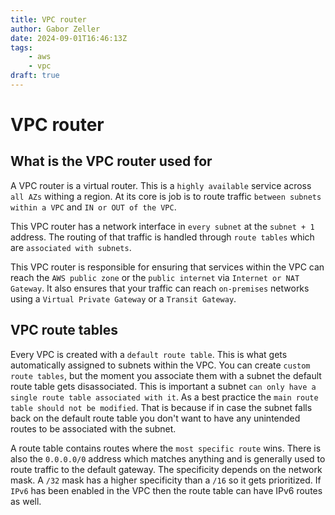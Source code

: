 ```yaml
---
title: VPC router
author: Gabor Zeller
date: 2024-09-01T16:46:13Z
tags:
    - aws
    - vpc
draft: true
---
```


# VPC router

## What is the VPC router used for

A VPC router is a virtual router. This is a `highly available` service across `all AZs` withing a region. At its core is job is to route traffic `between subnets within a VPC` and `IN or OUT of the VPC`.

This VPC router has a network interface in `every subnet` at the `subnet + 1` address. The routing of that traffic is handled through `route tables` which are `associated with subnets`.

This VPC router is responsible for ensuring that services within the VPC can reach the `AWS public zone` or the `public internet` via `Internet or NAT Gateway`. It also ensures that your traffic can reach `on-premises` networks using a `Virtual Private Gateway` or a `Transit Gateway`.

## VPC route tables

Every VPC is created with a `default route table`. This is what gets automatically assigned to subnets within the VPC. You can create `custom route tables`, but the moment you associate them with a subnet the default route table gets disassociated. This is important a subnet `can only have a single route table associated with it`. As a best practice the `main route table should not be modified`. That is because if in case the subnet falls back on the default route table you don't want to have any unintended routes to be associated with the subnet.

A route table contains routes where the `most specific route` wins. There is also the `0.0.0.0/0` address which matches anything and is generally used to route traffic to the default gateway. The specificity depends on the network mask. A `/32` mask has a higher specificity than a `/16` so it gets prioritized. If `IPv6` has been enabled in the VPC then the route table can have IPv6 routes as well.




